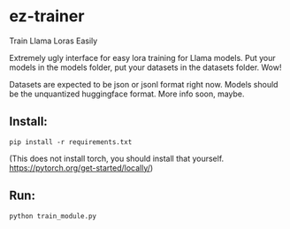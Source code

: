 # ez-trainer
Train Llama Loras Easily

Extremely ugly interface for easy lora training for Llama models. Put your models in the models folder, put your datasets in the datasets folder. Wow!

Datasets are expected to be json or jsonl format right now. Models should be the unquantized huggingface format. More info soon, maybe.

## Install:

`pip install -r requirements.txt`

(This does not install torch, you should install that yourself. <https://pytorch.org/get-started/locally/>)

## Run:

`python train_module.py`
